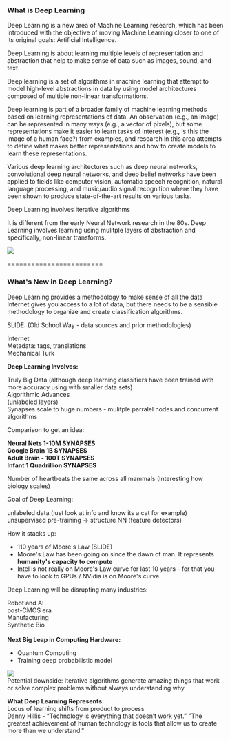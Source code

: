 <h3>What is Deep Learning</h3>

Deep Learning is a new area of Machine Learning research, which has been introduced with the objective of moving Machine Learning closer to one of its original goals: Artificial Intelligence.

Deep Learning is about learning multiple levels of representation and abstraction that help to make sense of data such as images, sound, and text.

Deep learning is a set of algorithms in machine learning that attempt to model high-level abstractions in data by using model architectures composed of multiple non-linear transformations.

Deep learning is part of a broader family of machine learning methods based on learning representations of data. An observation (e.g., an image) can be represented in many ways (e.g., a vector of pixels), but some representations make it easier to learn tasks of interest (e.g., is this the image of a human face?) from examples, and research in this area attempts to define what makes better representations and how to create models to learn these representations.

Various deep learning architectures such as deep neural networks, convolutional deep neural networks, and deep belief networks have been applied to fields like computer vision, automatic speech recognition, natural language processing, and music/audio signal recognition where they have been shown to produce state-of-the-art results on various tasks.

Deep Learning involves iterative algorithms

It is different from the early Neural Network research in the 80s. Deep Learning involves learning using mulitple layers of abstraction and specifically, non-linear transforms.

<img src="http://i.imgur.com/P6rn9le.jpg">

========================

<h3>What's New in Deep Learning?</h3>

Deep Learning provides a methodology to make sense of all the data 
Internet gives you access to a lot of data, but there needs to be a sensible methodology to organize and create classification algorithms.

SLIDE: (Old School Way - data sources and prior methodologies)

Internet<br>
Metadata: tags, translations<br>
Mechanical Turk<br>

<b>Deep Learning Involves:<br></b>

Truly Big Data (although deep learning classifiers have been trained with more accuracy using with smaller data sets)<br>
Algorithmic Advances <br>
(unlabeled layers) <br>
Synapses scale to huge numbers - mulitple parralel nodes and concurrent algorithms<br>

Comparison to get an idea:<br>

<b>Neural Nets 1-10M SYNAPSES<br>
Google Brain 1B SYNAPSES<br>
Adult Brain - 100T SYNAPSES<br>
Infant 1 Quadrillion SYNAPSES<br></b>

Number of heartbeats the same across all mammals (Interesting how biology scales)<br>

Goal of Deep Learning:<br>

unlabeled data (just look at info and know its a cat for example)<br>
unsupervised pre-training -> structure NN (feature detectors) <br>

How it stacks up:<br>
* 110 years of Moore's Law (SLIDE)<br>
* Moore's Law has been going on since the dawn of man. It represents <b>humanity's capacity to compute</b><br>
* Intel is not really on Moore's Law curve for last 10 years - for that you have to look to GPUs / NVidia is on Moore's curve<br>

Deep Learning will be disrupting many industries:<br>

Robot and AI <br>
post-CMOS era <br>
Manufacturing <br>
Synthetic Bio <br>
<br>
<b>Next Big Leap in Computing Hardware:<br></b>

* Quantum Computing 
* Training deep probabilistic model 

<img src="http://i.imgur.com/E7cTT0I.jpg">
<br>
Potential downside: Iterative algorithms generate amazing things that work or solve complex problems without always understanding why<br>

<b>What Deep Learning Represents:<br></b>
Locus of learning shifts from product to process<br>
Danny Hillis - “Technology is everything that doesn’t work yet.” "The greatest achievement of human technology is tools that allow us to create more than we understand."<br>


